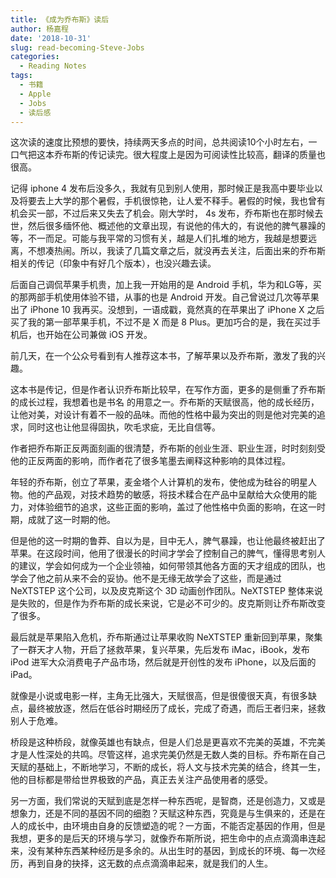 ```yaml
---
title: 《成为乔布斯》读后
author: 杨嘉程
date: '2018-10-31'
slug: read-becoming-Steve-Jobs
categories:
  - Reading Notes
tags:
  - 书籍
  - Apple
  - Jobs
  - 读后感
---
```


这次读的速度比预想的要快，持续两天多点的时间，总共阅读10个小时左右，一口气把这本乔布斯的传记读完。很大程度上是因为可阅读性比较高，翻译的质量也很高。

记得 iphone 4 发布后没多久，我就有见到别人使用，那时候正是我高中要毕业以及将要去上大学的那个暑假，手机很惊艳，让人爱不释手。暑假的时候，我也曾有机会买一部，不过后来又失去了机会。刚大学时， 4s 发布，乔布斯也在那时候去世，然后很多缅怀他、概述他的文章出现，有说他的伟大的，有说他的脾气暴躁的等，不一而足。可能与我平常的习惯有关，越是人们扎堆的地方，我越是想要远离，不想凑热闹。所以，我读了几篇文章之后，就没再去关注，后面出来的乔布斯相关的传记（印象中有好几个版本），也没兴趣去读。

后面自己调侃苹果手机贵，加上我一开始用的是 Android 手机，华为和LG等，买的那两部手机使用体验不错，从事的也是 Android 开发。自己曾说过几次等苹果出了 iPhone 10 我再买。没想到，一语成戳，竟然真的在苹果出了 iPhone X 之后买了我的第一部苹果手机，不过不是 X 而是 8 Plus。更加巧合的是，我在买过手机后，也开始在公司兼做 iOS 开发。

前几天，在一个公众号看到有人推荐这本书，了解苹果以及乔布斯，激发了我的兴趣。

这本书是传记，但是作者认识乔布斯比较早，在写作方面，更多的是侧重了乔布斯的成长过程，我想着也是书名 <Becoming Steve Jobs> 的用意之一。乔布斯的天赋很高，他的成长经历，让他对美，对设计有着不一般的品味。而他的性格中最为突出的则是他对完美的追求，同时这也让他显得固执，吹毛求疵，无比自信等。

作者把乔布斯正反两面刻画的很清楚，乔布斯的创业生涯、职业生涯，时时刻刻受他的正反两面的影响，而作者花了很多笔墨去阐释这种影响的具体过程。

年轻的乔布斯，创立了苹果，麦金塔个人计算机的发布，使他成为硅谷的明星人物。他的产品观，对技术趋势的敏感，将技术糅合在产品中呈献给大众使用的能力，对体验细节的追求，这些正面的影响，盖过了他性格中负面的影响，在这一时期，成就了这一时期的他。

但是他的这一时期的鲁莽、自以为是，目中无人，脾气暴躁，也让他最终被赶出了苹果。在这段时间，他用了很漫长的时间才学会了控制自己的脾气，懂得思考别人的建议，学会如何成为一个企业领袖，如何带领其他各方面的天才组成的团队，也学会了他之前从来不会的妥协。他不是无缘无故学会了这些，而是通过 NeXTSTEP 这个公司，以及皮克斯这个 3D 动画创作团队。NeXTSTEP 整体来说是失败的，但是作为乔布斯的成长来说，它是必不可少的。皮克斯则让乔布斯改变了很多。

最后就是苹果陷入危机，乔布斯通过让苹果收购 NeXTSTEP 重新回到苹果，聚集了一群天才人物，开启了拯救苹果，复兴苹果，先后发布 iMac，iBook，发布 iPod 进军大众消费电子产品市场，然后就是开创性的发布 iPhone，以及后面的 iPad。

就像是小说或电影一样，主角无比强大，天赋很高，但是很傻很天真，有很多缺点，最终被放逐，然后在低谷时期经历了成长，完成了奇遇，而后王者归来，拯救别人于危难。

桥段是这种桥段，就像英雄也有缺点，但是人们总是更喜欢不完美的英雄，不完美才是人性深处的共鸣。尽管这样，追求完美仍然是无数人类的目标。乔布斯在自己天赋的基础上，不断地学习，不断的成长，将人文与技术完美的结合，终其一生，他的目标都是带给世界极致的产品，真正去关注产品使用者的感受。

另一方面，我们常说的天赋到底是怎样一种东西呢，是智商，还是创造力，又或是想象力，还是不同的基因不同的细胞？天赋这种东西，究竟是与生俱来的，还是在人的成长中，由环境由自身的反馈塑造的呢？一方面，不能否定基因的作用，但是我想，更多的是后天的环境与学习，就像乔布斯所说，把生命中的点点滴滴串连起来，没有某种东西某种经历是多余的。从出生时的基因，到成长的环境、每一次经历，再到自身的抉择，这无数的点点滴滴串起来，就是我们的人生。












